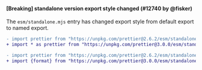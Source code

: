 #### [Breaking] standalone version export style changed (#12740 by @fisker)

The `esm/standalone.mjs` entry has changed export style from default export to named export.

```diff
- import prettier from "https://unpkg.com/prettier@2.6.2/esm/standalone.mjs";
+ import * as prettier from "https://unpkg.com/prettier@3.0.0/esm/standalone.mjs";
```

```diff
- import prettier from "https://unpkg.com/prettier@2.6.2/esm/standalone.mjs";
+ import {format} from "https://unpkg.com/prettier@3.0.0/esm/standalone.mjs";
```

